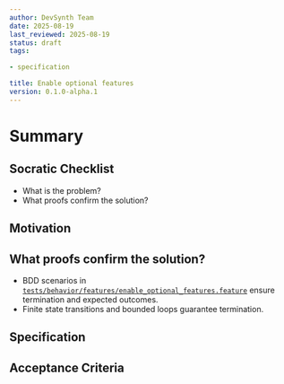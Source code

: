 ```yaml
---
author: DevSynth Team
date: 2025-08-19
last_reviewed: 2025-08-19
status: draft
tags:

- specification

title: Enable optional features
version: 0.1.0-alpha.1
---
```


<!--
Required metadata fields:
- author: document author
- date: creation date
- last_reviewed: last review date
- status: draft | review | published
- tags: search keywords
- title: short descriptive name
- version: specification version
-->

# Summary

## Socratic Checklist
- What is the problem?
- What proofs confirm the solution?

## Motivation

## What proofs confirm the solution?
- BDD scenarios in [`tests/behavior/features/enable_optional_features.feature`](../../tests/behavior/features/enable_optional_features.feature) ensure termination and expected outcomes.
- Finite state transitions and bounded loops guarantee termination.


## Specification

## Acceptance Criteria
